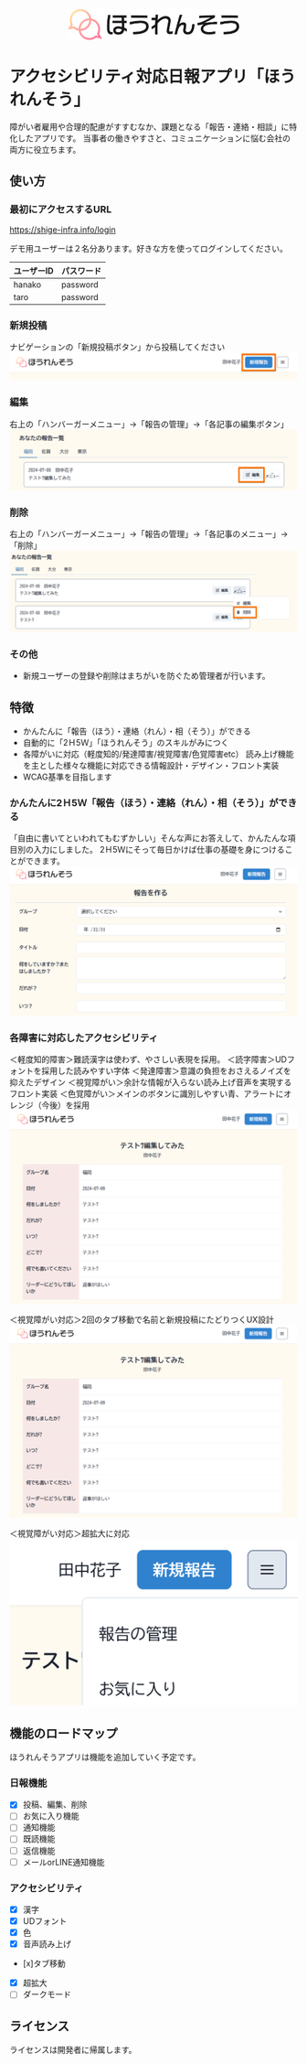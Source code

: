 
<p align="center">
    <img src="public/images/hourensou_logo.svg" alt="ほうれんそうアプリ" width="300">
</p>


# アクセシビリティ対応日報アプリ「ほうれんそう」

障がい者雇用や合理的配慮がすすむなか、課題となる「報告・連絡・相談」に特化したアプリです。
当事者の働きやすさと、コミュニケーションに悩む会社の両方に役立ちます。

## 使い方

### 最初にアクセスするURL
https://shige-infra.info/login

デモ用ユーザーは２名分あります。好きな方を使ってログインしてください。

| ユーザーID | パスワード |
| ---------- | ---------- |
| hanako     | password   |
| taro       | password   |

### 新規投稿
ナビゲーションの「新規投稿ボタン」から投稿してください
![新規投稿](public/DocumentImages/createImage.png)

### 編集
右上の「ハンバーガーメニュー」→「報告の管理」→「各記事の編集ボタン」
![編集](public/DocumentImages/editImage.png)

### 削除
右上の「ハンバーガーメニュー」→「報告の管理」→「各記事のメニュー」→「削除」
![編集](public/DocumentImages/deleteImage.png)

### その他
- 新規ユーザーの登録や削除はまちがいを防ぐため管理者が行います。


## 特徴
- かんたんに「報告（ほう）・連絡（れん）・相（そう）」ができる
- 自動的に「2Ｈ5Ｗ」「ほうれんそう」のスキルがみにつく
- 各障がいに対応（軽度知的/発達障害/視覚障害/色覚障害etc）
読み上げ機能を主とした様々な機能に対応できる情報設計・デザイン・フロント実装
- WCAG基準を目指します

### かんたんに2Ｈ5Ｗ「報告（ほう）・連絡（れん）・相（そう）」ができる

「自由に書いてといわれてもむずかしい」そんな声にお答えして、かんたんな項目別の入力にしました。
2Ｈ5Ｗにそって毎日かけば仕事の基礎を身につけることができます。
![2H5Wにそった報告連絡相談ができる入力画面](public/DocumentImages/easyImage.png)

### 各障害に対応したアクセシビリティ

＜軽度知的障害＞難読漢字は使わず、やさしい表現を採用。
＜読字障害＞UDフォントを採用した読みやすい字体
＜発達障害＞意識の負担をおさえるノイズを抑えたデザイン
＜視覚障がい＞余計な情報が入らない読み上げ音声を実現するフロント実装
＜色覚障がい＞メインのボタンに識別しやすい青、アラートにオレンジ（今後）を採用
![個別の記事画面](public/DocumentImages/main_img.png)

＜視覚障がい対応＞2回のタブ移動で名前と新規投稿にたどりつくUX設計
![個別の記事画面](public/DocumentImages/main_img.png)

＜視覚障がい対応＞超拡大に対応
![超拡大の画面](public/DocumentImages/kakudai_image.png)


## 機能のロードマップ

ほうれんそうアプリは機能を追加していく予定です。

### 日報機能

- [x] 投稿、編集、削除
- [ ] お気に入り機能
- [ ] 通知機能
- [ ] 既読機能
- [ ] 返信機能
- [ ] メールorLINE通知機能

### アクセシビリティ

- [x] 漢字
- [x] UDフォント
- [x] 色
- [x] 音声読み上げ
- [x]タブ移動
- [x] 超拡大
- [ ] ダークモード

## ライセンス

ライセンスは開発者に帰属します。
